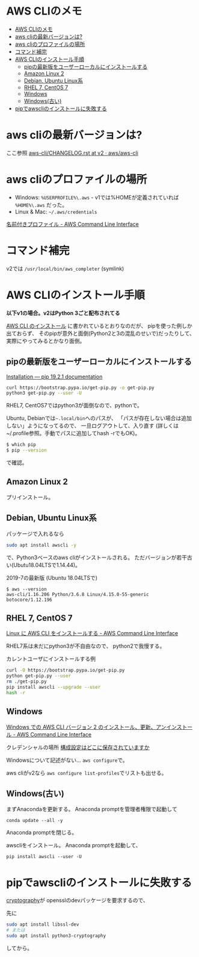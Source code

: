 # AWS CLIのメモ

- [AWS CLIのメモ](#aws-cliのメモ)
- [aws cliの最新バージョンは?](#aws-cliの最新バージョンは)
- [aws cliのプロファイルの場所](#aws-cliのプロファイルの場所)
- [コマンド補完](#コマンド補完)
- [AWS CLIのインストール手順](#aws-cliのインストール手順)
  - [pipの最新版をユーザーローカルにインストールする](#pipの最新版をユーザーローカルにインストールする)
  - [Amazon Linux 2](#amazon-linux-2)
  - [Debian, Ubuntu Linux系](#debian-ubuntu-linux系)
  - [RHEL 7, CentOS 7](#rhel-7-centos-7)
  - [Windows](#windows)
  - [Windows(古い)](#windows古い)
- [pipでawscliのインストールに失敗する](#pipでawscliのインストールに失敗する)

# aws cliの最新バージョンは?

ここ参照
[aws\-cli/CHANGELOG\.rst at v2 · aws/aws\-cli](https://github.com/aws/aws-cli/blob/v2/CHANGELOG.rst)


# aws cliのプロファイルの場所

* Windows: `%USERPROFILE%\.aws` - v1では%HOMEが定義されていれば `%HOME%\.aws` だった。
* Linux & Mac: `~/.aws/credentials`

[名前付きプロファイル - AWS Command Line Interface](https://docs.aws.amazon.com/ja_jp/cli/latest/userguide/cli-configure-profiles.html)


# コマンド補完

v2では
`/usr/local/bin/aws_completer` (symlink)


# AWS CLIのインストール手順

**以下v1の場合。v2はPython 3ごと配布されてる**

[AWS CLI のインストール](https://docs.aws.amazon.com/ja_jp/cli/latest/userguide/cli-chap-install.html)
に書かれているとおりなのだが、
pipを使った例しか出ておらず、
そのpipが意外と面倒(Python2と3の混乱のせいで)だったりして、
実際にやってみるとかなり面倒。

## pipの最新版をユーザーローカルにインストールする

[Installation — pip 19.2.1 documentation](https://pip.pypa.io/en/stable/installing/)

``` bash
curl https://bootstrap.pypa.io/get-pip.py -o get-pip.py
python3 get-pip.py --user -U
```

RHEL7, CentOS7ではpython3が面倒なので、pythonで。

Ubuntu, Debianでは`~.local/bin`へのパスが、
「パスが存在しない場合は追加しない」ようになってるので、
一旦ログアウトして、入り直す
(詳しくは~/.profile参照。手動でパスに追加してhash -rでもOK)。

``` bash
$ which pip
$ pip --version
```
で確認。


## Amazon Linux 2

プリインストール。


## Debian, Ubuntu Linux系

パッケージで入れるなら

``` bash
sudo apt install awscli -y
```

で、Python3ベースのaws cliがインストールされる。
ただバージョンが若干古い(Ubutu18.04LTSで1.14.44)。

2019-7の最新版 (Ubuntu 18.04LTSで)
```
$ aws --version
aws-cli/1.16.206 Python/3.6.8 Linux/4.15.0-55-generic botocore/1.12.196
```


## RHEL 7, CentOS 7

[Linux に AWS CLI をインストールする - AWS Command Line Interface](https://docs.aws.amazon.com/ja_jp/cli/latest/userguide/install-linux.html)

RHEL7系は未だにpython3が不自由なので、
python2で我慢する。

カレントユーザにインストールする例
``` bash
curl -O https://bootstrap.pypa.io/get-pip.py
python get-pip.py --user
rm ./get-pip.py
pip install awscli --upgrade --user
hash -r
```

## Windows

[Windows での AWS CLI バージョン 2 のインストール、更新、アンインストール - AWS Command Line Interface](https://docs.aws.amazon.com/ja_jp/cli/latest/userguide/install-cliv2-windows.html)


クレデンシャルの場所
[構成設定はどこに保存されていますか](https://docs.aws.amazon.com/ja_jp/cli/latest/userguide/cli-configure-files.html#cli-configure-files-where)

Windowsについて記述がない... `aws configure`で。

aws cliがv2なら `aws configure list-profiles`でリストも出せる。



## Windows(古い)

まずAnacondaを更新する。
Anaconda promptを管理者権限で起動して

```
conda update --all -y
```

Anaconda promptを閉じる。

awscliをインストール。
Anaconda promptを起動して、

```
pip install awscli --user -U
```


# pipでawscliのインストールに失敗する

[cryptography](https://pypi.org/project/cryptography/)が
opensslのdevパッケージを要求するので、

先に
``` bash
sudo apt install libssl-dev
# または
sudo apt install python3-cryptography
```
してから。
